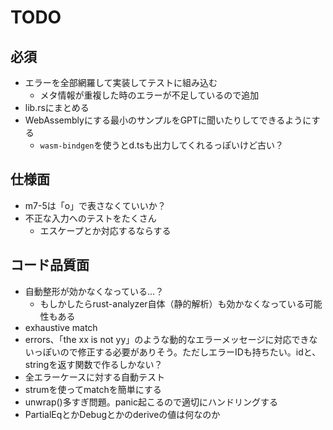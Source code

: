 # TODO

## 必須

- エラーを全部網羅して実装してテストに組み込む
  - メタ情報が重複した時のエラーが不足しているので追加
- lib.rsにまとめる
- WebAssemblyにする最小のサンプルをGPTに聞いたりしてできるようにする
  - `wasm-bindgen`を使うとd.tsも出力してくれるっぽいけど古い？

## 仕様面

- m7-5は「o」で表さなくていいか？
- 不正な入力へのテストをたくさん
  - エスケープとか対応するならする

## コード品質面

- 自動整形が効かなくなっている…？
  - もしかしたらrust-analyzer自体（静的解析）も効かなくなっている可能性もある
- exhaustive match
- errors、「the xx is not yy」のような動的なエラーメッセージに対応できないっぽいので修正する必要がありそう。ただしエラーIDも持ちたい。idと、stringを返す関数で作るしかない？
- 全エラーケースに対する自動テスト
- strumを使ってmatchを簡単にする
- unwrap()多すぎ問題。panic起こるので適切にハンドリングする
- PartialEqとかDebugとかのderiveの値は何なのか
